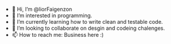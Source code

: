 - 👋 Hi, I’m @liorFaigenzon
- 👀 I’m interested in programming.
- 🌱 I’m currently learning how to write clean and testable code.
- 💞️ I’m looking to collaborate on desgin and codeing chalenges.
- 📫 How to reach me: Business here :)

<!---
liorFaigenzon/liorFaigenzon is a ✨ special ✨ repository because its `README.md` (this file) appears on your GitHub profile.
You can click the Preview link to take a look at your changes.
--->
